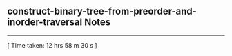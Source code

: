 <h2>construct-binary-tree-from-preorder-and-inorder-traversal Notes</h2><hr>[ Time taken: 12 hrs 58 m 30 s ]